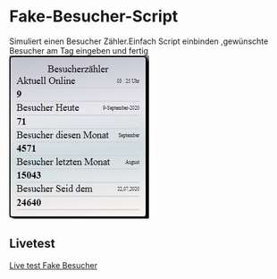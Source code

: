 # Fake-Besucher-Script
Simuliert einen Besucher Zähler.Einfach Script einbinden ,gewünschte Besucher am Tag eingeben und fertig<br>
<img src="https://raw.githubusercontent.com/basti1012/Fake-Besucher-Script/master/fake-besucher.png">
<br>
<h2>Livetest</h2>
<a href="https://codepen.io/basti1012/pen/rNepJJQ?editors=0010">Live test Fake Besucher</a>
